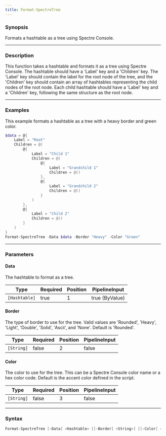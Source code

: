 ```yaml
---
title: Format-SpectreTree
---
```








### Synopsis
Formats a hashtable as a tree using Spectre Console.



---


### Description

This function takes a hashtable and formats it as a tree using Spectre Console. The hashtable should have a 'Label' key and a 'Children' key. The 'Label' key should contain the label for the root node of the tree, and the 'Children' key should contain an array of hashtables representing the child nodes of the root node. Each child hashtable should have a 'Label' key and a 'Children' key, following the same structure as the root node.



---


### Examples
This example formats a hashtable as a tree with a heavy border and green color.

```powershell
$data = @{
    Label = "Root"
    Children = @(
        @{
            Label = "Child 1"
            Children = @(
                @{
                    Label = "Grandchild 1"
                    Children = @()
                },
                @{
                    Label = "Grandchild 2"
                    Children = @()
                }
            )
        },
        @{
            Label = "Child 2"
            Children = @()
        }
    )
}
Format-SpectreTree -Data $data -Border "Heavy" -Color "Green"
```


---


### Parameters
#### **Data**

The hashtable to format as a tree.






|Type         |Required|Position|PipelineInput |
|-------------|--------|--------|--------------|
|`[Hashtable]`|true    |1       |true (ByValue)|



#### **Border**

The type of border to use for the tree. Valid values are 'Rounded', 'Heavy', 'Light', 'Double', 'Solid', 'Ascii', and 'None'. Default is 'Rounded'.






|Type      |Required|Position|PipelineInput|
|----------|--------|--------|-------------|
|`[String]`|false   |2       |false        |



#### **Color**

The color to use for the tree. This can be a Spectre Console color name or a hex color code. Default is the accent color defined in the script.






|Type      |Required|Position|PipelineInput|
|----------|--------|--------|-------------|
|`[String]`|false   |3       |false        |





---


### Syntax
```powershell
Format-SpectreTree [-Data] <Hashtable> [[-Border] <String>] [[-Color] <String>] [<CommonParameters>]
```

